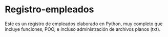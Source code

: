 # Registro-empleados
Este es un registro de empleados elaborado en Python, muy completo que incluye funciones, POO, e incluso administración de archivos planos (txt). 
